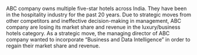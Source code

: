 
ABC company owns multiple five-star hotels across India. They have been in the hospitality industry for the past 20 years. Due to strategic moves from other competitors and ineffective decision-making in management, ABC company are losing its market share and revenue in the luxury/business hotels category. As a strategic move, the managing director of ABC company wanted to incorporate “Business and Data Intelligence” in order to regain their market share and revenue.
